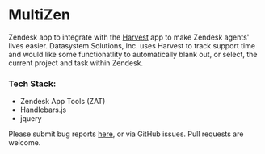 # MultiZen

Zendesk app to integrate with the [Harvest](https://www.getharvest.com/) app to make Zendesk agents' lives easier. Datasystem Solutions, Inc. uses Harvest to track support time and would like some functionatlity to automatically blank out, or select, the current project and task within Zendesk.

### Tech Stack:

* Zendesk App Tools (ZAT)
* Handlebars.js
* jquery

Please submit bug reports [here](support@multipub.com), or via GitHub issues. Pull requests are welcome.